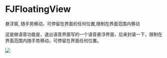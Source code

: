 # FJFloatingView
悬浮窗, 随手势移动，可停留在界面的任何位置,限制在界面范围内移动

这是做语音功能是，退出语音界面写的一个语音悬浮界面，后来封装一下，限制在界面范围内随手势移动，可停留在界面任何位置。

![](http://www.baidu.com/img/bdlogo.gif) 

